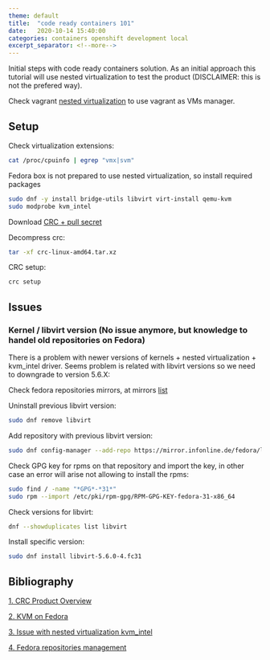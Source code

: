 ```yaml
---
theme: default
title:  "code ready containers 101"
date:   2020-10-14 15:40:00
categories: containers openshift development local
excerpt_separator: <!--more-->
---
```


Initial steps with code ready containers solution. As an initial approach this tutorial will use nested virtualization to test the product (DISCLAIMER: this is not the prefered way).

Check vagrant [nested virtualization](https://adrianriobo.github.io/virtualization/testing/environment/2020/10/13/vagrant-nested-virtualization.html) to use vagrant as VMs manager.

<!--more-->

## Setup

Check virtualization extensions:  

```bash
cat /proc/cpuinfo | egrep "vmx|svm"
```

Fedora box is not prepared to use nested virtualization, so install required packages

```bash
sudo dnf -y install bridge-utils libvirt virt-install qemu-kvm
sudo modprobe kvm_intel
```

Download [CRC + pull secret](https://cloud.redhat.com/openshift/install/crc/installer-provisioned)

Decompress crc:

```bash
tar -xf crc-linux-amd64.tar.xz
```

CRC setup:

```bash
crc setup
```

## Issues

### Kernel / libvirt version (No issue anymore, but knowledge to handel old repositories on Fedora)

There is a problem with newer versions of kernels + nested virtualization + kvm_intel driver. Seems problem is related with libvirt versions so we need to downgrade to version 5.6.X:

Check fedora repositories mirrors, at mirrors [list](https://mirrors.fedoraproject.org/mirrorlist?repo=fedora-31&arch=x86_64)

Uninstall previous libvirt version:

```bash
sudo dnf remove libvirt
```

Add repository with previous libvirt version:

```bash
sudo dnf config-manager --add-repo https://mirror.infonline.de/fedora/linux/releases/31/Everything/x86_64/os/
```

Check GPG key for rpms on that repository and import the key, in other case an error will arise not allowing to install the rpms:

```bash
sudo find / -name "*GPG*-*31*"
sudo rpm --import /etc/pki/rpm-gpg/RPM-GPG-KEY-fedora-31-x86_64
```

Check versions for libvirt:

```bash
dnf --showduplicates list libvirt
```

Install specific version:

```bash
sudo dnf install libvirt-5.6.0-4.fc31
```

## Bibliography

[1. CRC Product Overview](https://developers.redhat.com/products/codeready-containers/overview)

[2. KVM on Fedora](https://computingforgeeks.com/how-to-install-kvm-on-fedora/)

[3. Issue with nested virtualization kvm_intel](https://bugzilla.kernel.org/show_bug.cgi?id=203543)

[4. Fedora repositories management](https://docs.fedoraproject.org/en-US/quick-docs/adding-or-removing-software-repositories-in-fedora/)
